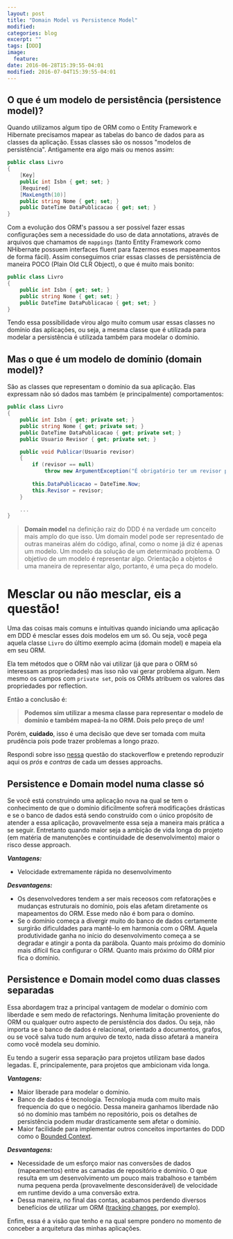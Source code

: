 ```yaml
---
layout: post
title: "Domain Model vs Persistence Model"
modified:
categories: blog
excerpt: ""
tags: [DDD]
image:
  feature:
date: 2016-06-28T15:39:55-04:01
modified: 2016-07-04T15:39:55-04:01
---
```


## O que é um modelo de persistência (persistence model)?

Quando utilizamos algum tipo de ORM como o Entity Framework e Hibernate precisamos mapear as tabelas do banco de dados para as classes da aplicação. Essas classes são os nossos "modelos de persistência". Antigamente era algo mais ou menos assim:

```c#
public class Livro 
{ 
    [Key] 
    public int Isbn { get; set; }
    [Required]      
    [MaxLength(10)]
    public string Nome { get; set; }  
    public DateTime DataPublicacao { get; set; }
}
```

Com a evolução dos ORM's passou a ser possível fazer essas configurações sem a necessidade do uso de data annotations, através de arquivos que chamamos de `mappings` (tanto Entity Framework como NHibernate possuem interfaces fluent para fazermos esses mapeamentos de forma fácil). Assim conseguimos criar essas classes de persistência de maneira POCO (Plain Old CLR Object), o que é muito mais bonito:

```c#
public class Livro 
{ 
    public int Isbn { get; set; }    
    public string Nome { get; set; }
    public DateTime DataPublicacao { get; set; }  
}
```

Tendo essa possibilidade virou algo muito comum usar essas classes no domínio das aplicações, ou seja, a mesma classe que é utilizada para modelar a persistência é utilizada também para modelar o domínio.

## Mas o que é um modelo de domínio (domain model)?

São as classes que representam o domínio da sua aplicação. Elas expressam não só dados mas também (e principalmente) comportamentos:


```c#
public class Livro 
{ 
    public int Isbn { get; private set; }    
    public string Nome { get; private set; }
    public DateTime DataPublicacao { get; private set; }
    public Usuario Revisor { get; private set; }

    public void Publicar(Usuario revisor)
    {
        if (revisor == null)
            throw new ArgumentException("É obrigatório ter um revisor para publicar!");
        
        this.DataPublicacao = DateTime.Now;        
        this.Revisor = revisor;
    }

    ...
}
```

> **Domain model** na definição raiz do DDD é na verdade um conceito mais amplo do que isso. Um domain model pode ser representado de outras maneiras além do código, afinal, como o nome já diz é apenas um modelo. Um modelo da solução de um determinado problema. O objetivo de um modelo é representar algo. Orientação a objetos é uma maneira de representar algo, portanto, é uma peça do modelo. 

# Mesclar ou não mesclar, eis a questão!

Uma das coisas mais comuns e intuitivas quando iniciando uma aplicação em DDD é mesclar esses dois modelos em um só. Ou seja, você pega aquela classe `Livro` do último exemplo acima (domain model) e mapeia ela em seu ORM. 

Ela tem métodos que o ORM não vai utilizar (já que para o ORM só interessam as propriedades) mas isso não vai gerar problema algum. Nem mesmo os campos com `private set`, pois os ORMs atribuem os valores das propriedades por reflection.

Então a conclusão é: 

> **Podemos sim utilizar a mesma classe para representar o modelo de domínio e também mapeá-la no ORM. Dois pelo preço de um!**

Porém, **cuidado**, isso é uma decisão que deve ser tomada com muita prudência pois pode trazer problemas a longo prazo. 

Respondi sobre isso [nessa](http://stackoverflow.com/a/34436709/890890) questão do stackoverflow e pretendo reproduzir aqui os *prós* e *contras* de cada um desses approachs.

## Persistence e Domain model numa classe só

Se você está construindo uma aplicação nova na qual se tem o conhecimento de que o domínio dificilmente sofrerá modificações drásticas e se o banco de dados está sendo construído com o único propósito de atender a essa aplicação, provavelmente essa seja a maneira mais prática a se seguir. Entretanto quando maior seja a ambição de vida longa do projeto (em matéria de manutenções e continuidade de desenvolvimento) maior o risco desse approach.

***Vantagens:***

* Velocidade extremamente rápida no desenvolvimento

***Desvantagens:***

* Os desenvolvedores tendem a ser mais receosos com refatorações e mudanças estruturais no domínio, pois elas afetam diretamente os mapeamentos do ORM. Esse medo não é bom para o domíno.
* Se o domínio começa a divergir muito do banco de dados certamente surgirão dificuldades para mantê-lo em harmonia com o ORM. Aquela produtividade ganha no início do desenvolvimento começa a se degradar e atingir a ponta da parábola. Quanto mais próximo do domínio mais difícil fica configurar o ORM. Quanto mais próximo do ORM pior fica o domínio.

## Persistence e Domain model como duas classes separadas

Essa abordagem traz a principal vantagem de modelar o domínio com liberdade e sem medo de refactorings. Nenhuma limitação proveniente do ORM ou qualquer outro aspecto de persistência dos dados. Ou seja, não importa se o banco de dados é relacional, orientado a documentos, grafos, ou se você salva tudo num arquivo de texto, nada disso afetará a maneira como você modela seu domínio. 

Eu tendo a sugerir essa separação para projetos utilizam base dados legadas. E, principalemente, para projetos que ambicionam vida longa.  

***Vantagens:***

* Maior liberade para modelar o domínio.
* Banco de dados é tecnologia. Tecnologia muda com muito mais frequencia do que o negócio. Dessa maneira ganhamos liberdade não só no domínio mas também no repositório, pois os detalhes de persistência podem mudar drasticamente sem afetar o domínio.
* Maior facilidade para implementar outros conceitos importantes do DDD como o [Bounded Context](http://martinfowler.com/bliki/BoundedContext.html).

***Desvantagens:***

* Necessidade de um esforço maior nas conversões de dados (mapeamentos) entre as camadas de repositório e domínio. O que resulta em um desenvolvimento um pouco mais trabalhoso e também numa pequena perda (provavelmente desconsiderável) de velocidade em runtime devido a uma conversão extra.
* Dessa maneira, no final das contas, acabamos perdendo diversos benefícios de utilizar um ORM ([tracking changes](https://msdn.microsoft.com/library/dd456848(v=vs.100).aspx), por exemplo). 

Enfim, essa é a visão que tenho e na qual sempre pondero no momento de conceber a arquitetura das minhas aplicações. 
